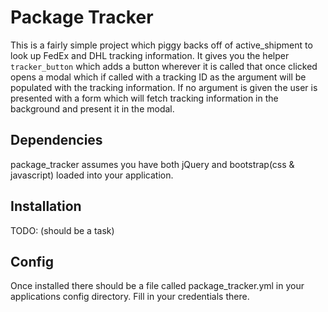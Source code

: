 # Package Tracker

This is a fairly simple project which piggy backs off of active_shipment to look up FedEx and DHL tracking information. It gives you the helper `tracker_button` which adds a button wherever it is called that once clicked opens a modal which if called with a tracking ID as the argument will be populated with the tracking information. If no argument is given the user is presented with a form which will fetch tracking information in the background and present it in the modal.

## Dependencies

package_tracker assumes you have both jQuery and bootstrap(css & javascript) loaded into your application.

## Installation

TODO: (should be a task)

## Config

Once installed there should be a file called package_tracker.yml in your applications config directory. Fill in your credentials there.


